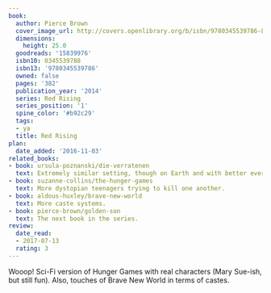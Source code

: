 ```yaml
---
book:
  author: Pierce Brown
  cover_image_url: http://covers.openlibrary.org/b/isbn/9780345539786-L.jpg
  dimensions:
    height: 25.0
  goodreads: '15839976'
  isbn10: 0345539788
  isbn13: '9780345539786'
  owned: false
  pages: '382'
  publication_year: '2014'
  series: Red Rising
  series_position: '1'
  spine_color: '#b92c29'
  tags:
  - ya
  title: Red Rising
plan:
  date_added: '2016-11-03'
related_books:
- book: ursula-poznanski/die-verratenen
  text: Extremely similar setting, though on Earth and with better everything.
- book: suzanne-collins/the-hunger-games
  text: More dystopian teenagers trying to kill one another.
- book: aldous-huxley/brave-new-world
  text: More caste systems.
- book: pierce-brown/golden-son
  text: The next book in the series.
review:
  date_read:
  - 2017-07-13
  rating: 3
---
```


Wooop! Sci-Fi version of Hunger Games with real characters (Mary Sue-ish, but still fun). Also, touches of Brave
New World in terms of castes.
